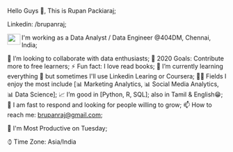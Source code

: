Hello Guys 👋, This is Rupan Packiaraj;

Linkedin: /brupanraj;

I'm working as a <img align='left' src="https://camo.githubusercontent.com/63371d36886ee658f5a97401f393e1ab1684b2fd3de674b8f5efc7d410b2a3d0/68747470733a2f2f6d656469612e67697068792e636f6d2f6d656469612f57556c706c634d704f43456d5447427442572f67697068792e676966" width="30" height="25">Data Analyst / Data Engineer @404DM, Chennai, India;
 
👯 I’m looking to collaborate with data enthusiasts;
🥅 2020 Goals: Contribute more to free learners;
⚡ Fun fact: I love read books;
📖 I’m currently learning everything 🤣 but sometimes I'll use Linkedin Learing or Coursera;
🤹🏽 Fields I enjoy the most include [📊 Marketing Analytics, 📊 Social Media Analytics, 📊 Data Science];
📈 I’m good in [Python, R, SQL]; also in Tamil & English😁;
💬 I am fast to respond and looking for people willing to grow;
📫 How to reach me: brupanraj@gmail.com;


📅 I'm Most Productive on Tuesday;

⌚︎ Time Zone: Asia/India
